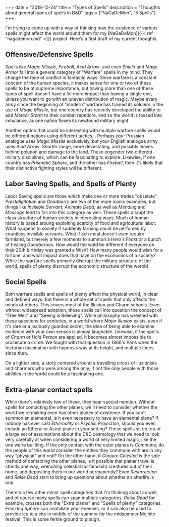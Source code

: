 +++
date = "2018-10-24"
title = "Types of Spells"
description = "Thoughts about general types of spells in D&D"
tags = ["NaGaDeMon", "5 Spells"]
+++

I'm trying to come up with a way of thinking how the existence of various spells might affect the world around them for my [NaGaDeMon]({{< ref "nagademon.md" >}}) project. Here's a first draft of my current thoughts.

Offensive/Defensive Spells
---
Spells like *Magic Missile*, *Fireball*, *Acid Arrow*, and even *Shield* and *Mage Armor* fall into a general category of "Warfare" spells in my mind. They change the face of conflict in fantastic ways. Since warfare is a constant concern of the human species, it makes sense for one or two of these spells to be of supreme importance, but having more than one of these types of spell doesn't have a *lot* more impact than having a single one, unless you want to go with an uneven distribution of magic. Maybe every army since the beginning of "modern" warfare has trained its soldiers in the use of *Magic Missile*, but one country has recently developed the ability to add *Meteor Storm* to their combat repetiore, and so the world is tossed into imbalance, as one nation flexes its newfound military might.

Another option that could be interesting with multiple warfare spells would be different nations using different tactics... Perhaps your Prussian analogue uses *Magic Missile* exclusively, but your English analogue army uses *Acid Arrow*. Shorter range, more devestating, and possibly leaves behind polution and damage to the land. These engender two different military disciplines, which can be fascinating to explore. Likewise, if one country has *Prismatic Sphere*, and the other has *Fireball*, then it's likely that their distinctive fighting styles will be different.


Labor Saving Spells, and Spells of Plenty
---
Labor Saving spells are those which make one or more trades "obselete". *Prestidigitation* and *Goodberry* are two of the more iconic examples, but things like *Invisible Servant*, *Animate Dead*, as well as *Mending* and *Message* tend to fall into this category as well. These spells disrupt the class structure of human society in interesting ways. Much of human history is based aroung exploiting scarcity of food and agricultural labor. What happens to society if suddenly farming could be perfomed by countless invisible servants. What if ach meal doesn't even require farmland, but merely a few moments to summon a *Hero's Feast* or a bunch of healing *Goodberries*. How would the wold be different if everyone on their 20th birthday was granted a Wish? How many people would wish for a fortune, and what impact does that have on the economics of a society? While the warfare spells primarily discrupt the military structure of the world, spells of plenty discrupt the economic structure of the worold

Social Spells
---
Both warfare spells and spells of plenty affect the physical world, in clear and defined ways. But there is a whole set of spells that only affects the minds of others. This covers most of the Illusion and Charm schools. Even without widespread adoption, these spells call into question the concept of "Free Well" and "Seeing is Believing". While philosophy has wrestled with these questions for centuries, in a world where *Major Illusion* exists, even if it's rare or a jealously guarded secret, the idea of being able to examine evidence with your own senses is almost laughable. Likewise, if the spells of *Charm* or *Hold Person* are applied, it becomes almost impossible to prosecute a crime. We fought with that question in 1860's Paris when the Victorian fascination with hypnosis was at its height, and multiple times since then.

On a lighter side, a story centered around a travelling circus of ilusionists and charmers who were among the only, if not the only people with those abilities in the world could be a fascinating one.

Extra-planar contact spells
---
While there's relatively few of these, they bear special mention. Without spells for contacting the other planes, we'll need to consider whether the world we're making even has other planes of existence. If you can't summon an elemental, is it even necessary to have an elemental plane? If nobody has ever cast *Ethereality* or *Psychic Projection*, should you even include an Etheral or Astral plane in your setting? These spells sit on top of a large set of assumptions about the D&D cosmology that we need to look very carefully at when considering a world of very limited magic, like the one we're building. If the only contact with the outer planes is *Commune*, do the people of this world consider the entities they commune with are in any way "physical" and real? On the other hand, if *Conjure Celestial* is the sole method of contacting the other planes, is it possible that planar travel is strictly one way, wrenching celestial (or fiendish) creatures out of their home, and depositing them in our world permanently? Even *Resurrection* and *Raise Dead* start to bring up questions about whether an afterlife is *real*.

There's a few other minor spell categories that I'm thinking about as well, and of course many spells can span multiple categories. *Raise Dead* for example, crosses both the "Extra planar" and "Spells of plenty" categories. *Freezing Sphere* can annhiliate your enemies, or it can also be used to provide ice to a city in middle of the summer for the midsummer Mojhito festival. This is some fertile ground to plough.
